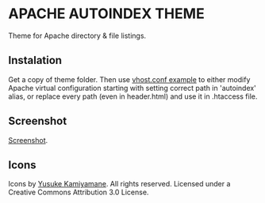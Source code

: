 # APACHE AUTOINDEX THEME
Theme for Apache directory & file listings.
## Instalation
Get a copy of theme folder. Then use [vhost.conf example](https://github.com/fuchcz/apache-autoindex-theme/blob/master/vhost.conf) to either modify Apache virtual configuration starting with setting correct path in 'autoindex' alias, or replace every path (even in header.html) and use it in .htaccess file.
## Screenshot
[Screenshot](http://fuch.cz/images/apache-autoindex-theme-screenshot1.jpg).
## Icons
Icons by [Yusuke Kamiyamane](http://p.yusukekamiyamane.com/). All rights reserved. Licensed under a Creative Commons Attribution 3.0 License.